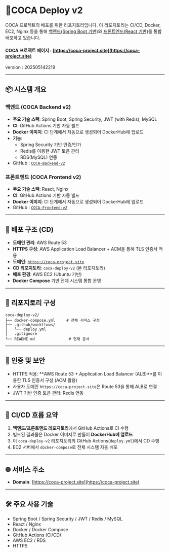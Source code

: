 # 📆COCA Deploy v2  
  
COCA 프로젝트의 배포를 위한 리포지토리입니다. 이 리포지토리는 CI/CD, Docker, EC2, Nginx 등을 통해 [백엔드(Spring Boot 기반)](https://github.com//KRSuchan/COCA-Backend-v2/)와 [프론트엔드(React 기반)](https://github.com//KRSuchan/COCA-Frontend-v2/)를 통합 배포하고 있습니다.  
#### COCA 프로젝트 페이지 : [https://coca-project.site](https://coca-project.site)  
version : 202505142219

---

## 📦 시스템 개요

### 백엔드 (COCA Backend v2)
- **주요 기술 스택**: Spring Boot, Spring Security, JWT (with Redis), MySQL
- **CI**: GitHub Actions 기반 자동 빌드
- **Docker 이미지**: CI 단계에서 자동으로 생성되어 DockerHub에 업로드
- **기능**:
  - Spring Security 기반 인증/인가
  - Redis를 이용한 JWT 토큰 관리
  - RDS(MySQL) 연동
- GitHub : [`COCA-Backend-v2`](https://github.com/KRSuchan/COCA-Backend-v2)

### 프론트엔드 (COCA Frontend v2)
- **주요 기술 스택**: React, Nginx
- **CI**: GitHub Actions 기반 자동 빌드
- **Docker 이미지**: CI 단계에서 자동으로 생성되어 DockerHub에 업로드
- GitHub : [`COCA-Frontend-v2`](https://github.com//KRSuchan/COCA-Frontend-v2)

---

## 🚀 배포 구조 (CD)

- **도메인 관리**: AWS Route 53
- **HTTPS 구성**: AWS Application Load Balancer + ACM을 통해 TLS 인증서 적용
- **도메인**: [`https://coca-project.site`](https://coca-project.site)
- **CD 리포지토리**: `coca-deploy-v2` (본 리포지토리)
- **배포 환경**: AWS EC2 (Ubuntu 기반)
- **Docker Compose** 기반 전체 시스템 통합 운영

---

## 📁 리포지토리 구성
```
coca-deploy-v2/  
├── docker-compose.yml     # 전체 서비스 구성  
├── .github/workflows/
│   └── deploy.yml
│   .gitignore
└── README.md               # 현재 문서
```

---

## 🔐 인증 및 보안

- HTTPS 적용: **AWS Route 53 + Application Load Balancer (ALB)**를 이용한 TLS 인증서 구성 (ACM 활용)
- 사용자 도메인 `https://coca-project.site`은 Route 53을 통해 ALB로 연결
- JWT 기반 인증 토큰 관리: Redis 연동

---

## 🔄 CI/CD 흐름 요약

1. **백엔드/프론트엔드 레포지토리**에서 GitHub Actions로 CI 수행
2. 빌드된 결과물은 Docker 이미지로 만들어 **DockerHub에 업로드**
3. 이 `coca-deploy-v2` 리포지토리의 GitHub Actions(`deploy.yml`)에서 CD 수행
4. EC2 서버에서 `docker-compose`로 전체 시스템 자동 배포

---

## 🌐 서비스 주소

- **Domain**: [https://coca-project.site](https://coca-project.site)

---

## 🛠 주요 사용 기술

- Spring Boot / Spring Security / JWT / Redis / MySQL
- React / Nginx
- Docker / Docker Compose
- GitHub Actions (CI/CD)
- AWS EC2 / RDS
- HTTPS
